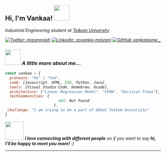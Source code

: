 <h2> Hi, I'm Vankaa! <img src="https://media.giphy.com/media/mGcNjsfWAjY5AEZNw6/giphy.gif" width="50"></h2>
<p><em>Industrial Engineering student at <a href="https://telkomuniversity.ac.id/">Telkom University</a>

[![Twitter: mizannnieh](https://img.shields.io/twitter/follow/mizannnieh?style=social)]((https://twitter.com/intent/follow?screen_name=mizannnieh))
[![Linkedin: zovanka-maizani](https://img.shields.io/badge/-Zovanka_Al_Maizani-blue?style=flat-square&logo=Linkedin&logoColor=white&link=https://www.linkedin.com/in/zovanka-maizani/)](https://www.linkedin.com/in/zovanka-maizani/)
[![GitHub vankaaisme._](https://img.shields.io/github/followers/vankaaism?label=follow&style=social)](https://github.com/vankaaism)


### <img src="https://i.giphy.com/media/v1.Y2lkPTc5MGI3NjExYTR0dDd2eTRvbmo4bWg4MGc3dG9pOXBmNXA0ZTVnbnNxMjRjNGthdiZlcD12MV9pbnRlcm5hbF9naWZfYnlfaWQmY3Q9cw/uXA3AVxUtHsVKVjlj8/giphy.gif" width="50"> A little more about me...  

```javascript
const vankaa = {
  pronouns: "he" | "him",
  code: [Javascript, HTML, CSS, Python, Java],
  tools: [Visual Studio Code, Homebrew, Xcode],
  architecture: ["Linear Regression Model", "FFNN", "Decision Trees"],
  techCommunities: {
                        404: Not Found
                      },
 challenge: "I am trying to be a part of GDGoC Telkom University"
}
```

<img src="https://media.giphy.com/media/LnQjpWaON8nhr21vNW/giphy.gif" width="60"> <em><b>I love connecting with different people</b> so if you want to say <b>hi, I'll be happy to meet you more!</b> :)</em>

---
